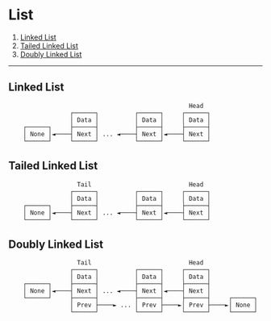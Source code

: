 # List
1. [Linked List](1_Linked_List.md)<br>
2. [Tailed Linked List](2_Tailed_Linked_List.md)<br>
3. [Doubly Linked List](3_Doubly_Linked_List.md)<br>
---
## Linked List
```
                                                  Head
                 ┌──────┐          ┌──────┐     ┌──────┐
                 │ Data │          │ Data │     │ Data │
    ┌──────┐     ├──────┤          ├──────┤     ├──────┤
    │ None │◄────┤ Next │ ... ◄────┤ Next │◄────┤ Next │
    └──────┘     └──────┘          └──────┘     └──────┘
```
## Tailed Linked List
```
                   Tail                           Head
                 ┌──────┐          ┌──────┐     ┌──────┐
                 │ Data │          │ Data │     │ Data │
    ┌──────┐     ├──────┤          ├──────┤     ├──────┤
    │ None │◄────┤ Next │ ... ◄────┤ Next │◄────┤ Next │
    └──────┘     └──────┘          └──────┘     └──────┘
```
## Doubly Linked List
```
                   Tail                           Head
                 ┌──────┐          ┌──────┐     ┌──────┐
                 │ Data │          │ Data │     │ Data │
    ┌──────┐     ├──────┤          ├──────┤     ├──────┤
    │ None │◄────┤ Next │ ... ◄────┤ Next │◄────┤ Next │
    └──────┘     ├──────┤          ├──────┤     ├──────┤     ┌──────┐
                 │ Prev ├────► ... │ Prev ├────►│ Prev ├────►│ None │
                 └──────┘          └──────┘     └──────┘     └──────┘
```






